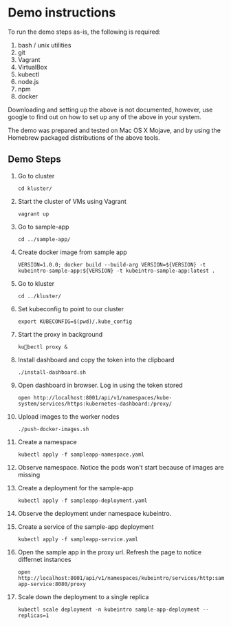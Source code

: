 # Demo instructions

To run the demo steps as-is, the following is required:

1. bash / unix utilities
2. git
3. Vagrant
4. VirtualBox
5. kubectl
6. node.js
7. npm
8. docker

Downloading and setting up the above is not documented, however, use google to find out on how to set up any of the above in your system.

The demo was prepared and tested on Mac OS X Mojave, and by using the Homebrew packaged distributions of the above tools.

## Demo Steps

1. Go to cluster

    ```:shell
    cd kluster/
    ```

2. Start the cluster of VMs using Vagrant

    ```:shell
    vagrant up
    ```

3. Go to sample-app

    ```:shell
    cd ../sample-app/
    ```

4. Create docker image from sample app

    ```:shell
    VERSION=1.0.0; docker build --build-arg VERSION=${VERSION} -t kubeintro-sample-app:${VERSION} -t kubeintro-sample-app:latest .
    ```

5. Go to kluster

    ```:shell
    cd ../kluster/
    ```

6. Set kubeconfig to point to our cluster

    ```:shell
    export KUBECONFIG=$(pwd)/.kube_config
    ``` 

7. Start the proxy in background

    ```:shell
    kubectl proxy &

8. Install dashboard and copy the token into the clipboard

    ```:shell
    ./install-dashboard.sh
    ```

9. Open dashboard in browser. Log in using the token stored

    ```:shell
    open http://localhost:8001/api/v1/namespaces/kube-system/services/https:kubernetes-dashboard:/proxy/
    ```

10. Upload images to the worker nodes

    ```:shell
    ./push-docker-images.sh
    ```

11. Create a namespace

    ```:shell
    kubectl apply -f sampleapp-namespace.yaml
    ```

12. Observe namespace. Notice the pods won't start because of images are missing

13. Create a deployment for the sample-app

    ```:shell
    kubectl apply -f sampleapp-deployment.yaml
    ```

14. Observe the deployment under namespace kubeintro.

15. Create a service of the sample-app deployment

    ```:shell
    kubectl apply -f sampleapp-service.yaml
    ```

16. Open the sample app in the proxy url. Refresh the page to notice differnet instances

    ```:shell
    open http://localhost:8001/api/v1/namespaces/kubeintro/services/http:sample-app-service:8080/proxy
    ```

17. Scale down the deployment to a single replica

    ```:shell
    kubectl scale deployment -n kubeintro sample-app-deployment --replicas=1
    ```